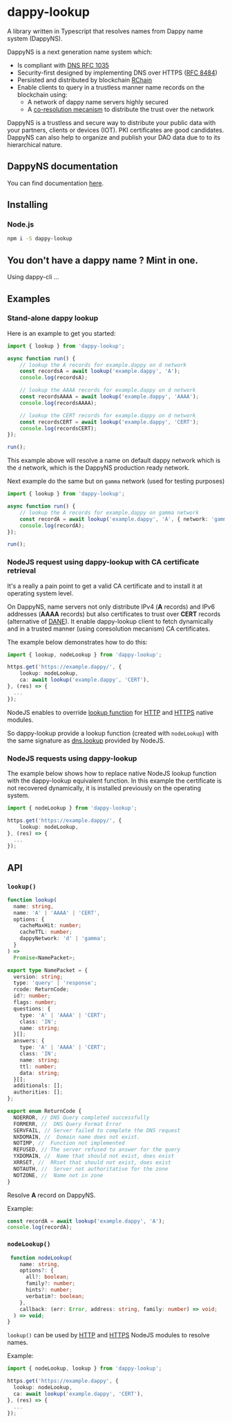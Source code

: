 # dappy-lookup

A library written in Typescript that resolves names from Dappy name system (DappyNS).

DappyNS is a next generation name system which:

- Is compliant with [DNS RFC 1035](https://datatracker.ietf.org/doc/html/rfc1035)
- Security-first designed by implementing DNS over HTTPS ([RFC 8484](https://datatracker.ietf.org/doc/html/rfc8484))
- Persisted and distributed by blockchain [RChain](https://rchain.coop/)
- Enable clients to query in a trustless manner name records on the blockchain using:
  - A network of dappy name servers highly secured
  - A [co-resolution mecanism](https://fabco.gitbook.io/dappy-spec/glossary/multi-request) to distribute the trust over the network

DappyNS is a trustless and secure way to distribute your public data with your partners, clients or devices (IOT). PKI certificates are good candidates.
DappyNS can also help to organize and publish your DAO data due to to its hierarchical nature.

## DappyNS documentation

You can find documentation [here](https://fabco.gitbook.io/dappy-spec/specs-and-web-standards/name-system).

## Installing

### Node.js

```sh
npm i -S dappy-lookup
```

## You don't have a dappy name ? Mint in one.

Using dappy-cli ...

## Examples

### Stand-alone dappy lookup

Here is an example to get you started:

```typescript
import { lookup } from 'dappy-lookup';

async function run() {
    // lookup the A records for example.dappy on d network
    const recordsA = await lookup('example.dappy', 'A');
    console.log(recordsA);

    // lookup the AAAA records for example.dappy on d network
    const recordsAAAA = await lookup('example.dappy', 'AAAA');
    console.log(recordsAAAA);

    // lookup the CERT records for example.dappy on d network
    const recordsCERT = await lookup('example.dappy', 'CERT');
    console.log(recordsCERT);
});

run();
```

This example above will resolve a name on default dappy network which is the `d` network, which is the DappyNS production ready network.

Next example do the same but on `gamma` network (used for testing purposes)

```typescript
import { lookup } from 'dappy-lookup';

async function run() {
    // lookup the A records for example.dappy on gamma network
    const recordA = await lookup('example.dappy', 'A', { network: 'gamma' });
    console.log(recordA);
});

run();
```

### NodeJS request using dappy-lookup with CA certificate retrieval

It's a really a pain point to get a valid CA certificate and to install it at operating system level.

On DappyNS, name servers not only distribute IPv4 (**A** records) and IPv6 addresses (**AAAA** records) but also certificates to trust over **CERT** records (alternative of [DANE](https://datatracker.ietf.org/doc/html/rfc6698)). It enable dappy-lookup client to fetch dynamically and in a trusted manner (using coresolution mecanism) CA certificates.

The example below demonstrates how to do this:

```typescript
import { lookup, nodeLookup } from 'dappy-lookup';

https.get('https://example.dappy/', {
    lookup: nodeLookup,
    ca: await lookup('example.dappy', 'CERT'),
}, (res) => {
  ...
});
```

NodeJS enables to override [lookup function](https://nodejs.org/api/http.html#httprequesturl-options-callback) for [HTTP](https://nodejs.org/api/http.html) and [HTTPS](https://nodejs.org/api/https.html) native modules.

So dappy-lookup provide a lookup function (created with `nodeLookup`) with the same signature as [dns.lookup](https://nodejs.org/api/dns.html#dnslookuphostname-options-callback) provided by NodeJS.

### NodeJS requests using dappy-lookup

The example below shows how to replace native NodeJS lookup function with the dappy-lookup equivalent function. In this example the certificate is not recovered dynamically, it is installed previously on the operating system.

```typescript
import { nodeLookup } from 'dappy-lookup';

https.get('https://example.dappy/', {
    lookup: nodeLookup,
}, (res) => {
  ...
});
```

## API

### `lookup()`

```typescript
function lookup(
  name: string,
  name: 'A' | 'AAAA' | 'CERT',
  options: {
    cacheMaxHit: number;
    cacheTTL: number;
    dappyNetwork: 'd' | 'gamma';
  }
) =>
  Promise<NamePacket>;

export type NamePacket = {
  version: string;
  type: 'query' | 'response';
  rcode: ReturnCode;
  id?: number;
  flags: number;
  questions: {
    type: 'A' | 'AAAA' | 'CERT';
    class: 'IN';
    name: string;
  }[];
  answers: {
    type: 'A' | 'AAAA' | 'CERT';
    class: 'IN';
    name: string;
    ttl: number;
    data: string;
  }[];
  additionals: [];
  authorities: [];
};

export enum ReturnCode {
  NOERROR, // DNS Query completed successfully
  FORMERR, //  DNS Query Format Error
  SERVFAIL, // Server failed to complete the DNS request
  NXDOMAIN, //  Domain name does not exist.
  NOTIMP, //  Function not implemented
  REFUSED, // The server refused to answer for the query
  YXDOMAIN, //  Name that should not exist, does exist
  XRRSET, //  RRset that should not exist, does exist
  NOTAUTH, //  Server not authoritative for the zone
  NOTZONE, //  Name not in zone
}

```

Resolve **A** record on DappyNS.

Example:

```typescript
const recordA = await lookup('example.dappy', 'A');
console.log(recordA);
```

### `nodeLookup()`

```ts
 function nodeLookup(
    name: string,
    options?: {
      all?: boolean;
      family?: number;
      hints?: number;
      verbatim?: boolean;
    },
    callback: (err: Error, address: string, family: number) => void;
  ) => void;
}
```

`lookup()` can be used by [HTTP](https://nodejs.org/api/http.html) and [HTTPS](https://nodejs.org/api/https.html) NodeJS modules to resolve names.

Example:

```ts
import { nodeLookup, lookup } from 'dappy-lookup';

https.get('https://example.dappy', {
  lookup: nodeLookup,
  ca: await lookup('example.dappy', 'CERT'),
}, (res) => {
  ...
});
```
